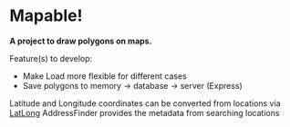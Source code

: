 # Mapable!
**A project to draw polygons on maps.**

Feature(s) to develop:
- Make Load more flexible for different cases
- Save polygons to memory -> database -> server (Express)

Latitude and Longitude coordinates can be converted from locations via [LatLong](https://www.latlong.net/)
AddressFinder provides the metadata from searching locations
